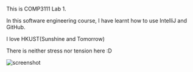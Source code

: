 This is COMP3111 Lab 1.

In this software engineering course, I have learnt how to use IntelliJ and GitHub.

I love HKUST(Sunshine and Tomorrow)

There is neither stress nor tension here :D

![screenshot](https://github.com/user-attachments/assets/fa680505-2486-431a-802e-5e9959b253d1)
